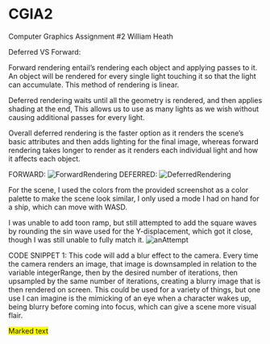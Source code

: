 # CGIA2
Computer Graphics Assignment #2
William Heath

Deferred VS Forward:

Forward rendering entail’s rendering each object and applying passes to it. An object will be rendered for every single light touching it so that the light can accumulate. This method of rendering is linear.

Deferred rendering waits until all the geometry is rendered, and then applies shading at the end, This allows us to use as many lights as we wish without causing additional passes for every light.

Overall deferred rendering is the faster option as it renders the scene’s basic attributes and then adds lighting for the final image, whereas forward rendering takes longer to render as it renders each individual light and how it affects each object.

FORWARD:
![ForwardRendering](https://user-images.githubusercontent.com/92412422/228296690-e75bd236-8be7-4b71-a0b9-00ad93fce561.png)
DEFERRED:
![DeferredRendering](https://user-images.githubusercontent.com/92412422/228296742-7a51ccfb-aee7-4857-9573-92d623f2c436.png)

For the scene, I used the colors from the provided screenshot as a color palette to make the scene look similar, I only used a mode I had on hand for a ship, which can move with WASD. 

I was unable to add toon ramp, but still attempted to add the square waves by rounding the sin wave used for the Y-displacement, which got it close, though I was still unable to fully match it.
![anAttempt](https://user-images.githubusercontent.com/92412422/228524923-12bc8d74-f4cb-443b-b69f-6a8dd9b744d5.png)

CODE SNIPPET 1:
This code will add a blur effect to the camera. Every time the camera renders an image, that image is downsampled in relation to the variable integerRange, then by the desired number of iterations, then upsampled by the same number of iterations, creating a blurry image that is then rendered on screen. This could be used for a variety of things, but one use I can imagine is the mimicking of an eye when a character wakes up, being blurry before coming into focus, which can give a scene more visual flair. 

<span style="background-color: #FFFF00">Marked text</span>
